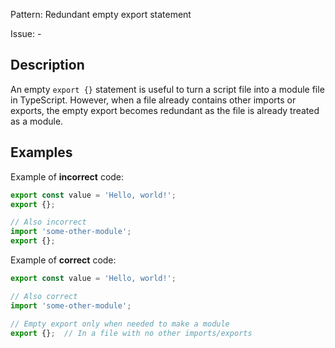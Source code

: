 Pattern: Redundant empty export statement

Issue: -

## Description

An empty `export {}` statement is useful to turn a script file into a module file in TypeScript. However, when a file already contains other imports or exports, the empty export becomes redundant as the file is already treated as a module.

## Examples

Example of **incorrect** code:
```ts
export const value = 'Hello, world!';
export {};

// Also incorrect
import 'some-other-module';
export {};
```

Example of **correct** code:
```ts
export const value = 'Hello, world!';

// Also correct
import 'some-other-module';

// Empty export only when needed to make a module
export {};  // In a file with no other imports/exports
```